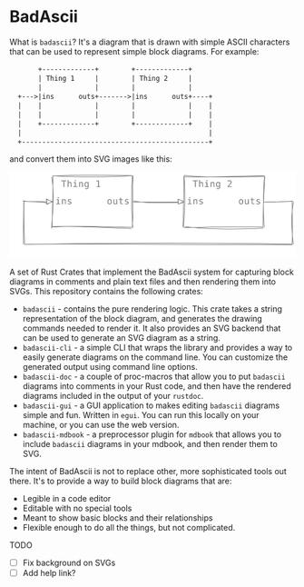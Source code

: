 # BadAscii 

What is `badascii`?  It's a diagram that is drawn with simple
ASCII characters that can be used to represent simple block
diagrams.  For example:

```
       +-------------+        +-------------+
       | Thing 1     |        | Thing 2     |
       |             |        |             |
  +--->|ins      outs+------->|ins      outs+----+
  |    |             |        |             |    |
  |    |             |        |             |    |
  |    +-------------+        +-------------+    |
  |                                              |
  +----------------------------------------------+
```
and convert them into SVG images like this:

![SVG of diagram](https://github.com/samitbasu/badascii/blob/main/badascii/example.svg)

A set of Rust Crates that implement the BadAscii system for
capturing block diagrams in comments and plain text files
and then rendering them into SVGs.  This repository contains
the following crates:

- `badascii` - contains the pure rendering logic.  This crate
takes a string representation of the block diagram, and generates
the drawing commands needed to render it.  It also provides an
SVG backend that can be used to generate an SVG diagram as a 
string.
- `badascii-cli` - a simple CLI that wraps the library and provides
a way to easily generate diagrams on the command line.  You can
customize the generated output using command line options.
- `badascii-doc` - a couple of proc-macros that allow you to put
`badascii` diagrams into comments in your Rust code, and then
have the rendered diagrams included in the output of your `rustdoc`.
- `badascii-gui` - a GUI application to makes editing `badascii` 
diagrams simple and fun.  Written in `egui`.  You can run this
locally on your machine, or you can use the web version.
- `badascii-mdbook` - a preprocessor plugin for `mdbook` that 
allows you to include `badascii` diagrams in your mdbook, and then
render them to SVG.

The intent of BadAscii is not to replace other, more sophisticated
tools out there.  It's to provide a way to build block diagrams that
are:

- Legible in a code editor
- Editable with no special tools
- Meant to show basic blocks and their relationships
- Flexible enough to do all the things, but not complicated.



TODO

- [ ] Fix background on SVGs
- [ ] Add help link?
